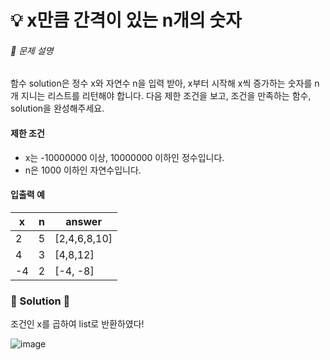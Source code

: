 # 💡 x만큼 간격이 있는 n개의 숫자

###### 📃 문제 설명

함수 solution은 정수 x와 자연수 n을 입력 받아, x부터 시작해 x씩 증가하는 숫자를 n개 지니는 리스트를 리턴해야 합니다. 다음 제한 조건을 보고, 조건을 만족하는 함수, solution을 완성해주세요.

#### 제한 조건

- x는 -10000000 이상, 10000000 이하인 정수입니다.
- n은 1000 이하인 자연수입니다.

#### 입출력 예

| x   | n   | answer       |
| --- | --- | ------------ |
| 2   | 5   | [2,4,6,8,10] |
| 4   | 3   | [4,8,12]     |
| -4  | 2   | [-4, -8]     |

### 🔑 Solution 🔑

조건인 x를 곱하여 list로 반환하였다!

![image](https://user-images.githubusercontent.com/116260619/218644394-cdd6b448-7db7-4002-846f-5f1df4525244.png)
